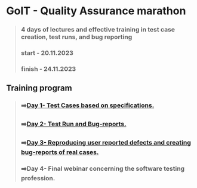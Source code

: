 # GoIT - Quality Assurance marathon
> ### 4 days of lectures and effective training in test case creation, test runs, and bug reporting
> ### start - 20.11.2023
> ### finish - 24.11.2023

## Training program
> ### ➡️[Day 1- Test Cases based on specifications.](https://github.com/lilapila/GoIT/blob/d82d0987ea29b1e2b17632fd445fa09375e36a8c/Day%201.md)
> ### ➡️[Day 2- Test Run and Bug-reports.](https://github.com/lilapila/GoIT/blob/d82d0987ea29b1e2b17632fd445fa09375e36a8c/Day%202.md)
> ### ➡️[Day 3- Reproducing user reported defects and creating bug-reports of real cases.](https://github.com/lilapila/GoIT/blob/d82d0987ea29b1e2b17632fd445fa09375e36a8c/Day%203.md)
> ### ➡️Day 4- Final webinar concerning the software testing profession.




